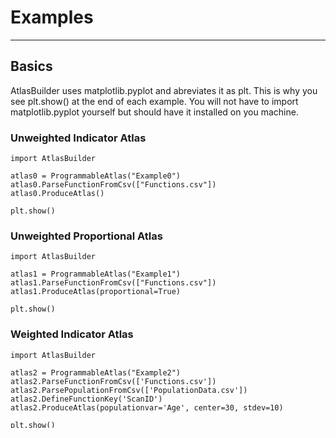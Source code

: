 # Examples

---

## Basics

AtlasBuilder uses matplotlib.pyplot and abreviates it as plt. This is why you see plt.show() at the end of each example.
You will not have to import matplotlib.pyplot yourself but should have it installed on you machine.

### Unweighted Indicator Atlas

    import AtlasBuilder
    
    atlas0 = ProgrammableAtlas("Example0")
    atlas0.ParseFunctionFromCsv(["Functions.csv"])
    atlas0.ProduceAtlas()

    plt.show()

### Unweighted Proportional Atlas

    import AtlasBuilder

    atlas1 = ProgrammableAtlas("Example1")
    atlas1.ParseFunctionFromCsv(["Functions.csv"])
    atlas1.ProduceAtlas(proportional=True)
    
    plt.show()

### Weighted Indicator Atlas

    import AtlasBuilder

    atlas2 = ProgrammableAtlas("Example2")
    atlas2.ParseFunctionFromCsv(['Functions.csv'])
    atlas2.ParsePopulationFromCsv(['PopulationData.csv'])
    atlas2.DefineFunctionKey('ScanID')
    atlas2.ProduceAtlas(populationvar='Age', center=30, stdev=10)

    plt.show()

### Weighted Proportional Atlas

    import AtlasBuilder

    atlas3 = ProgrammableAtlas("Example3")
    atlas3.ParseFunctionFromCsv(['Functions.csv'])
    atlas3.ParsePopulationFromCsv(['PopulationData.csv'])
    atlas3.DefineFunctionKey('ScanID')
    atlas3.ProduceAtlas(proportional=True, populationvar='Age', center=30, stdev=10)

    plt.show()

## Plotting 

### 2x2 Grid

    import AtlasBuilder

    f, ((ax0, ax1), (ax2, ax3)) = plt.subplots(2, 2)

    atlas4 = ProgrammableAtlas("Example4")
    atlas4.ParseFunctionFromCsv(['Functions.csv'])
    atlas4.ParsePopulationFromCsv(['PopulationData.csv'])
    atlas4.DefineFunctionKey('ScanID')
    atlas4.ProduceAtlas(proportional=False, populationvar='Age', center=30, stdev=10, ax=ax0)
    atlas4.ProduceAtlas(proportional=True, populationvar='Age', center=30, stdev=10, ax=ax1)
    atlas4.ProduceAtlas(proportional=False, populationvar='Age', center=60, stdev=10, ax=ax2)
    atlas4.ProduceAtlas(proportional=True, populationvar='Age', center=60, stdev=10, ax=ax3)

    plt.show()

### Seperate Population Variables

    import AtlasBuilder

    f, (ax0, ax1) = plt.subplots(2)

    atlas5 = ProgrammableAtlas("Example5")
    atlas5.ParseFunctionFromCsv(['Functions.csv'])
    atlas5.ParsePopulationFromCsv(['PopulationData.csv'])
    atlas5.DefineFunctionKey('ScanID')
    atlas5.ProduceAtlas(proportional=True, populationvar='Age', center=30, stdev=10, ax=ax0)
    atlas5.ProduceAtlas(proportional=True, populationvar='Weight', center=72, stdev=15, ax=ax1)

    plt.show()

### Overlapping

    import AtlasBuilder

    f, ax0 = plt.subplots(1)

    atlas6 = ProgrammableAtlas("Example6")
    atlas6.ParseFunctionFromCsv(['Functions.csv'])
    atlas6.ParsePopulationFromCsv(['PopulationData.csv'])
    atlas6.DefineFunctionKey('ScanID')
    atlas6.ProduceAtlas(proportional=True, populationvar='Age', center=30, stdev=10, ax=ax0)
    atlas6.ProduceAtlas(proportional=True, populationvar='Weight', center=72, stdev=15, ax=ax0)

    plt.show()

